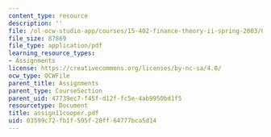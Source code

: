 ```yaml
---
content_type: resource
description: ''
file: /ol-ocw-studio-app/courses/15-402-finance-theory-ii-spring-2003/03599c72fb1f595f20ff64777bca5d14_assign11cooper.pdf
file_size: 87869
file_type: application/pdf
learning_resource_types:
- Assignments
license: https://creativecommons.org/licenses/by-nc-sa/4.0/
ocw_type: OCWFile
parent_title: Assignments
parent_type: CourseSection
parent_uid: 47739ec7-f45f-d12f-fc5e-4ab9950bd1f5
resourcetype: Document
title: assign11cooper.pdf
uid: 03599c72-fb1f-595f-20ff-64777bca5d14
---
```

